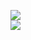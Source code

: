 [![](https://img.shields.io/badge/Made%20With-Github%20Spray-lightgrey.svg?style=for-the-badge&logo=github)](https://github.com/Annihil/github-spray#19169)  
[![](https://i.imgur.com/2DrTn0Z.gif)](https://github.com/Annihil/github-spray)
